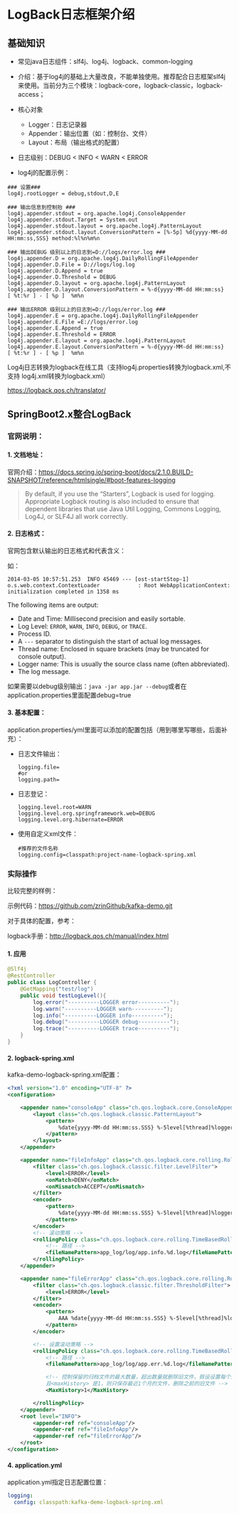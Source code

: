 # LogBack日志框架介绍

## 基础知识

- 常见java日志组件：slf4j、log4j、logback、common-logging
- 介绍：基于log4j的基础上大量改良，不能单独使用。推荐配合日志框架slf4j来使用。当前分为三个模块：logback-core，logback-classic，logback-access；
- 核心对象
  - Logger：日志记录器
  - Appender：输出位置（如：控制台、文件）
  - Layout：布局（输出格式的配置）
- 日志级别：DEBUG < INFO < WARN < ERROR



- log4j的配置示例：

```properties
### 设置###
log4j.rootLogger = debug,stdout,D,E
	
### 输出信息到控制抬 ###
log4j.appender.stdout = org.apache.log4j.ConsoleAppender
log4j.appender.stdout.Target = System.out
log4j.appender.stdout.layout = org.apache.log4j.PatternLayout
log4j.appender.stdout.layout.ConversionPattern = [%-5p] %d{yyyy-MM-dd HH:mm:ss,SSS} method:%l%n%m%n

### 输出DEBUG 级别以上的日志到=D://logs/error.log ###
log4j.appender.D = org.apache.log4j.DailyRollingFileAppender
log4j.appender.D.File = D://logs/log.log
log4j.appender.D.Append = true
log4j.appender.D.Threshold = DEBUG 
log4j.appender.D.layout = org.apache.log4j.PatternLayout
log4j.appender.D.layout.ConversionPattern = %-d{yyyy-MM-dd HH:mm:ss}  [ %t:%r ] - [ %p ]  %m%n

### 输出ERROR 级别以上的日志到=D://logs/error.log ###
log4j.appender.E = org.apache.log4j.DailyRollingFileAppender
log4j.appender.E.File =E://logs/error.log 
log4j.appender.E.Append = true
log4j.appender.E.Threshold = ERROR 
log4j.appender.E.layout = org.apache.log4j.PatternLayout
log4j.appender.E.layout.ConversionPattern = %-d{yyyy-MM-dd HH:mm:ss}  [ %t:%r ] - [ %p ]  %m%n 
```



Log4j日志转换为logback在线工具（支持log4j.properties转换为logback.xml,不支持 log4j.xml转换为logback.xml） 

https://logback.qos.ch/translator/



## SpringBoot2.x整合LogBack



### 官网说明：

#### 1. 文档地址：

官网介绍：https://docs.spring.io/spring-boot/docs/2.1.0.BUILD-SNAPSHOT/reference/htmlsingle/#boot-features-logging



> By default, if you use the “Starters”, Logback is used for logging. Appropriate Logback routing is also included to ensure that dependent libraries that use Java Util Logging, Commons Logging, Log4J, or SLF4J all work correctly.



#### 2. 日志格式：

官网包含默认输出的日志格式和代表含义：

如：

`2014-03-05 10:57:51.253  INFO 45469 --- [ost-startStop-1] o.s.web.context.ContextLoader            : Root WebApplicationContext: initialization completed in 1358 ms`



The following items are output:

- Date and Time: Millisecond precision and easily sortable.
- Log Level: `ERROR`, `WARN`, `INFO`, `DEBUG`, or `TRACE`.
- Process ID.
- A `---` separator to distinguish the start of actual log messages.
- Thread name: Enclosed in square brackets (may be truncated for console output).
- Logger name: This is usually the source class name (often abbreviated).
- The log message.



如果需要以debug级别输出：`java -jar app.jar --debug`或者在application.properties里面配置debug=true



#### 3. 基本配置：

application.properties/yml里面可以添加的配置包括（用到哪里写哪些，后面补充）：

- 日志文件输出：

  ```properties
  logging.file=
  #or
  logging.path=
  ```

  

- 日志登记：

  ```properties
  logging.level.root=WARN
  logging.level.org.springframework.web=DEBUG
  logging.level.org.hibernate=ERROR
  ```

- 使用自定义xml文件：

  ```properties
  #推荐的文件名称
  logging.config=classpath:project-name-logback-spring.xml
  ```



### 实际操作

比较完整的样例：



示例代码：https://github.com/zrinGithub/kafka-demo.git



对于具体的配置，参考：

 logback手册：http://logback.qos.ch/manual/index.html



#### 1. 应用

```java
@Slf4j
@RestController
public class LogController {
    @GetMapping("test/log")
    public void testLogLevel(){
        log.error("----------LOGGER error----------");
        log.warn("----------LOGGER warn----------");
        log.info("----------LOGGER info----------");
        log.debug("----------LOGGER debug----------");
        log.trace("----------LOGGER trace----------");
    }
}
```



#### 2. logback-spring.xml

kafka-demo-logback-spring.xml配置：

```xml
<?xml version="1.0" encoding="UTF-8" ?>
<configuration>

    <appender name="consoleApp" class="ch.qos.logback.core.ConsoleAppender">
        <layout class="ch.qos.logback.classic.PatternLayout">
            <pattern>
                %date{yyyy-MM-dd HH:mm:ss.SSS} %-5level[%thread]%logger{56}.%method:%L -%msg%n
            </pattern>
        </layout>
    </appender>

    <appender name="fileInfoApp" class="ch.qos.logback.core.rolling.RollingFileAppender">
        <filter class="ch.qos.logback.classic.filter.LevelFilter">
            <level>ERROR</level>
            <onMatch>DENY</onMatch>
            <onMismatch>ACCEPT</onMismatch>
        </filter>
        <encoder>
            <pattern>
                %date{yyyy-MM-dd HH:mm:ss.SSS} %-5level[%thread]%logger{56}.%method:%L -%msg%n
            </pattern>
        </encoder>
        <!-- 滚动策略 -->
        <rollingPolicy class="ch.qos.logback.core.rolling.TimeBasedRollingPolicy">
            <!-- 路径 -->
            <fileNamePattern>app_log/log/app.info.%d.log</fileNamePattern>
        </rollingPolicy>
    </appender>

    <appender name="fileErrorApp" class="ch.qos.logback.core.rolling.RollingFileAppender">
        <filter class="ch.qos.logback.classic.filter.ThresholdFilter">
            <level>ERROR</level>
        </filter>
        <encoder>
            <pattern>
                AAA %date{yyyy-MM-dd HH:mm:ss.SSS} %-5level[%thread]%logger{56}.%method:%L -%msg%n
            </pattern>
        </encoder>

        <!-- 设置滚动策略 -->
        <rollingPolicy class="ch.qos.logback.core.rolling.TimeBasedRollingPolicy">
            <!-- 路径 -->
            <fileNamePattern>app_log/log/app.err.%d.log</fileNamePattern>

            <!-- 控制保留的归档文件的最大数量，超出数量就删除旧文件，假设设置每个月滚动，
            且<maxHistory> 是1，则只保存最近1个月的文件，删除之前的旧文件 -->
            <MaxHistory>1</MaxHistory>

        </rollingPolicy>
    </appender>
    <root level="INFO">
        <appender-ref ref="consoleApp"/>
        <appender-ref ref="fileInfoApp"/>
        <appender-ref ref="fileErrorApp"/>
    </root>
</configuration>
```



#### 4. application.yml

application.yml指定日志配置位置：

```yml
logging:
  config: classpath:kafka-demo-logback-spring.xml
```



